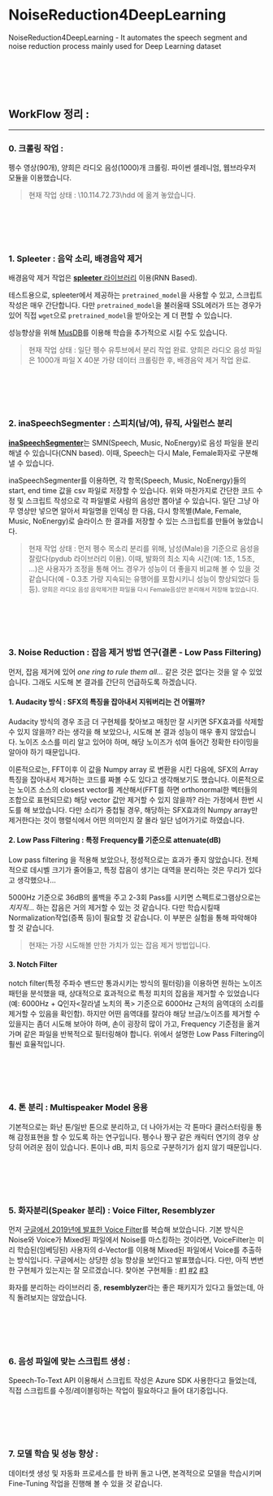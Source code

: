 # NoiseReduction4DeepLearning

NoiseReduction4DeepLearning - It automates the speech segment and noise reduction process mainly used for Deep Learning dataset


<br></br>
---


## WorkFlow 정리 :


---


### 0. 크롤링 작업 :

펭수 영상(90개), 양희은 라디오 음성(1000)개 크롤링. 파이썬 셀레니엄, 웹브라우저 모듈을 이용했습니다.

> 현재 작업 상태 : \\10.114.72.73\hdd 에 옮겨 놓았습니다.

<br></br>
---


### 1. Spleeter : 음악 소리, 배경음악 제거 

배경음악 제거 작업은 [**spleeter** 라이브러리](https://github.com/deezer/spleeter) 이용(RNN Based).

테스트용으로, spleeter에서 제공하는 `pretrained_model`을 사용할 수 있고, 스크립트 작성은 매우 간단합니다. 다만 `pretrained_model`을 불러올때 SSL에러가 뜨는 경우가 있어 직접 `wget`으로 `pretrained_model`을 받아오는 게 더 편할 수 있습니다.

성능향상을 위해 [MusDB](https://sigsep.github.io/datasets/musdb.html)를 이용해 학습을 추가적으로 시킬 수도 있습니다.

> 현재 작업 상태 : 일단 펭수 유투브에서 분리 작업 완료. 양희은 라디오 음성 파일은 1000개 파일 X 40분 가량 데이터 크롤링한 후, 배경음악 제거 작업 완료.


<br></br>
---


### 2. inaSpeechSegmenter : 스피치(남/여), 뮤직, 사일런스 분리

[**inaSpeechSegmenter**](https://github.com/ina-foss/inaSpeechSegmenter)는 SMN(Speech, Music, NoEnergy)로 음성 파일을 분리해낼 수 있습니다(CNN based). 이때, Speech는 다시 Male, Female화자로 구분해낼 수 있습니다.

inaSpeechSegmenter를 이용하면, 각 항목(Speech, Music, NoEnergy)들의 start, end time 값을 csv 파일로 저장할 수 있습니다. 위와 마찬가지로 간단한 코드 수정 및 스크립트 작성으로 각 파일별로 사람의 음성만 뽑아낼 수 있습니다. 일단 그냥 아무 영상만 넣으면 알아서 파일명을 인덱싱 한 다음, 다시 항목별(Male, Female, Music, NoEnergy)로 슬라이스 한 결과를 저장할 수 있는 스크립트를 만들어 놓았습니다.

> 현재 작업 상태 : 먼저 펭수 목소리 분리를 위해, 남성(Male)을 기준으로 음성을 잘랐다(pydub 라이브러리 이용). 이때, 발화의 최소 지속 시간(예: 1초, 1.5초, ...)은 사용자가 조정을 통해 어느 경우가 성능이 더 좋을지 비교해 볼 수 있을 것 같습니다(예 - 0.3초 가량 지속되는 유행어를 포함시키니 성능이 향상되었다 등등). <small>양희은 라디오 음성 음악제거한 파일을 다시 Female음성만 분리해서 저장해 놓았습니다.</small>


<br></br>
---


### 3. Noise Reduction : 잡음 제거 방법 연구(결론 - Low Pass Filtering)

먼저, 잡음 제거에 있어 *one ring to rule them all...* 같은 것은 없다는 것을 알 수 있었습니다. 그래도 시도해 본 결과를 간단히 언급하도록 하겠습니다.

#### 1. Audacity 방식 : SFX의 특징을 잡아내서 지워버리는 건 어떨까?

Audacity 방식의 경우 조금 더 구현체를 찾아보고 매칭만 잘 시키면 SFX효과를 삭제할 수 있지 않을까? 라는 생각을 해 보았으나, 시도해 본 결과 성능이 매우 좋지 않았습니다. 노이즈 소스를 미리 알고 있어야 하며, 해당 노이즈가 섞여 들어간 정확한 타이밍을 알아야 하기 때문입니다.

이론적으로는, FFT이후 이 값을 Numpy array 로 변환을 시킨 다음에, SFX의 Array 특징을 잡아내서 제거하는 코드를 짜볼 수도 있다고 생각해보기도 했습니다. 이론적으로는 노이즈 소스의 closest vector를 계산해서(FFT를 하면 orthonormal한 벡터들의 조합으로 표현되므로) 해당 vector 값만 제거할 수 있지 않을까? 라는 가정에서 한번 시도를 해 보았습니다. 다만 소리가 중첩될 경우, 해당하는 SFX효과의 Numpy array만 제거한다는 것이 행렬식에서 어떤 의미인지 잘 몰라 일단 넘어가기로 하였습니다.

#### 2. Low Pass Filtering : 특정 Frequency를 기준으로 attenuate(dB)

Low pass filtering 을 적용해 보았으나, 정성적으로는 효과가 좋지 않았습니다. 전체적으로 데시벨 크기가 줄어들고, 특정 잡음이 생기는 대역을 분리하는 것은 무리가 있다고 생각했으나...

5000Hz 기준으로 36dB의 롤백을 주고 2-3회 Pass를 시키면 스펙트로그램상으로는 *치지직...* 하는 잡음은 거의 제거할 수 있는 것 같습니다. 다만 학습시킬때 Normalization작업(증폭 등)이 필요할 것 같습니다. 이 부분은 실험을 통해 파악해야 할 것 같습니다.

> 현재는 가장 시도해볼 만한 가치가 있는 잡음 제거 방법입니다.

#### 3. Notch Filter

notch filter(특정 주파수 밴드만 통과시키는 방식의 필터링)을 이용하면 원하는 노이즈 패턴을 분석했을 때, 상대적으로 효과적으로 특정 피치의 잡음을 제거할 수 있었습니다(예: 6000Hz + Q인자<잘라낼 노치의 폭> 기준으로  6000Hz 근처의 음역대의 소리를 제거할 수 있음을 확인함). 하지만 어떤 음역대를 잘라야 해당 브금/노이즈를 제거할 수 있을지는 좀더 시도해 보아야 하며, 손이 굉장히 많이 가고, Frequency 기준점을 옮겨가며 같은 파일을 반복적으로 필터링해야 합니다. 위에서 설명한 Low Pass Filtering이 훨씬 효율적입니다.



<br></br>
---

### 4. 톤 분리 : Multispeaker Model 응용

기본적으로는 화난 톤/일반 톤으로 분리하고, 더 나아가서는 각 톤마다 클러스터링을 통해 감정표현을 할 수 있도록 하는 연구입니다. 펭수나 짱구 같은 캐릭터 연기의 경우 상당히 어려운 점이 있습니다. 톤이나 dB, 피치 등으로 구분하기가 쉽지 않기 때문입니다.



<br></br>
---

### 5. 화자분리(Speaker 분리) : Voice Filter, Resemblyzer

먼저 [구글에서 2019년에 발표한 Voice Filter](https://google.github.io/speaker-id/publications/VoiceFilter/)를 복습해 보았습니다. 기본 방식은 Noise와 Voice가 Mixed된 파일에서 Noise를 마스킹하는 것이라면, VoiceFilter는 미리 학습된(임베딩된) 사용자의 d-Vector를 이용해 Mixed된 파일에서 Voice를 추출하는 방식입니다. 구글에서는 상당한 성능 향상을 보인다고 발표했습니다. 다만, 아직 변변한 구현체가 있는지는 잘 모르겠습니다. 찾아본 구현체들 : [#1](https://github.com/mindslab-ai/voicefilter) [#2](https://github.com/edwardyoon/voicefilter) [#3](https://github.com/funcwj/voice-filter)

화자를 분리하는 라이브러리 중, **resemblyzer**라는 좋은 패키지가 있다고 들었는데, 아직 돌려보지는 않았습니다.


<br></br>
---

### 6. 음성 파일에 맞는 스크립트 생성 : 

Speech-To-Text API 이용해서 스크립트 작성은 Azure SDK 사용한다고 들었는데, 직접 스크립트를 수정/레이블링하는 작업이 필요하다고 들어 대기중입니다.


<br></br>
---

### 7. 모델 학습 및 성능 향상 : 

데이터셋 생성 및 자동화 프로세스를 한 바퀴 돌고 나면, 본격적으로 모델을 학습시키며 Fine-Tuning 작업을 진행해 볼 수 있을 것 같습니다.

